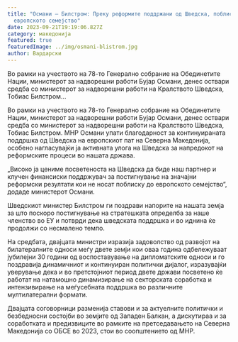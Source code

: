 ```yaml
---
title: "Османи – Билстром: Преку реформите поддржани од Шведска, поблиску до
  европското семејство"
date: 2023-09-21T19:19:06.827Z
category: македонија
featured: true
featuredImage: ../img/osmani-blistrom.jpg
author: Вардарски
---
```

<!--StartFragment-->

Во рамки на учеството на 78-то Генерално собрание на Обединетите Нации, министерот за надворешни работи Бујар Османи, денес оствари средба со министерот за надворешни работи на Кралството Шведска, Тобиас Билстром...



<!--EndFragment--><!--StartFragment-->

Во рамки на учеството на 78-то Генерално собрание на Обединетите Нации, министерот за надворешни работи Бујар Османи, денес оствари средба со министерот за надворешни работи на Кралството Шведска, Тобиас Билстром. МНР Османи упати благодарност за континуираната поддршка од Шведска на европскиот пат на Северна Македонија, особено нагласувајќи ја активната улога на Шведска за напредокот на реформските процеси во нашата држава.

„Високо ја цениме посветеноста на Шведска да биде наш партнер и клучен финансиски поддржувач за постигнување на значајни реформски резултати кои не носат поблиску до европското семејство“, додаде министерот Османи.

Шведскиот министер Билстром ги поздрави напорите на нашата земја за што поскоро постигнување на стратешката определба за наше членство во ЕУ и потврди дека шведската поддршка и во иднина ќе продолжи со несмалено темпо.

На средбата, двајцата министри изразија задоволство од развојот на билатералните односи меѓу двете земји кои оваа година одбележуваат јубилејни 30 години од воспоставување на дипломатските односи и го поздравија динамичниот и континуиран политички дијалог, изразувајќи уверување дека и во претстојниот период двете држави посветено ќе работат на натамошно динамизирање на секторската соработка и интензивирање на меѓусебната поддршка во различните мултилатерални формати.

Двајцата соговорници разменија ставови и за актуелните политички и безбедносни состојби во земјите од Западен Балкан, а дискутираа и за соработката и предизвиците во рамките на претседавањето на Северна Македонија со ОБСЕ во 2023, стои во соопштението од МНР.

<!--EndFragment-->